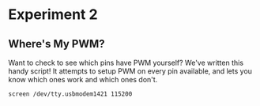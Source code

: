 # Experiment 2

## Where's My PWM?

Want to check to see which pins have PWM yourself? We've written this handy
script! It attempts to setup PWM on every pin available, and lets you know which
ones work and which ones don't.

`screen /dev/tty.usbmodem1421 115200`
